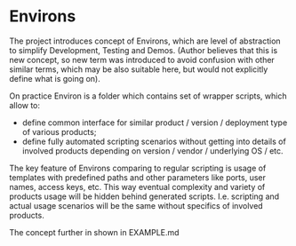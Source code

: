 # Environs

The project introduces concept of Environs, which are level of abstraction to simplify Development, Testing and Demos.
(Author believes that this is new concept, so new term was introduced to avoid confusion with other similar terms, which may be also suitable here, but would not explicitly define what is going on).

On practice Environ is a folder which contains set of wrapper scripts, which allow to:
- define common interface for similar product / version / deployment type of various products;
- define fully automated scripting scenarios without getting into details of involved products depending on version / vendor / underlying OS / etc.

The key feature of Environs comparing to regular scripting is usage of templates with predefined paths and other parameters like ports, user names, access keys, etc. This way eventual complexity and variety of products usage will be hidden behind generated scripts. I.e. scripting and actual usage scenarios will be the same without specifics of involved products.

The concept further in shown in EXAMPLE.md
